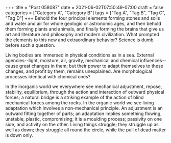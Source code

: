 +++
title = "Post 058087"
date = 2021-06-02T07:50:49-07:00
draft = false
categories = ["Category A", "Category B"]
tags = ["Tag A", "Tag B", "Tag C", "Tag D"]
+++
Behold the four principal elements forming stones and soils and water and air for whole geologic or astronomic ages, and then behold them forming plants and animals, and finally forming the brains that give us art and literature and philosophy and modern civilization. What prompted the elements to this new and extraordinary behavior? Science is dumb before such a question.

Living bodies are immersed in physical conditions as in a sea. External agencies--light, moisture, air, gravity, mechanical and chemical influences--cause great changes in them; but their power to adapt themselves to these changes, and profit by them, remains unexplained. Are morphological processes identical with chemical ones?

In the inorganic world we everywhere see mechanical adjustment, repose, stability, equilibrium, through the action and interaction of outward physical forces; a natural bridge is a striking example of the action of blind mechanical forces among the rocks. In the organic world we see living adaptation which involves a non-mechanical principle. An adjustment is an outward fitting together of parts; an adaptation implies something flowing, unstable, plastic, compromising; it is a moulding process; passivity on one side, and activity on the other. Living things struggle; they struggle up as well as down; they struggle all round the circle, while the pull of dead matter is down only.
